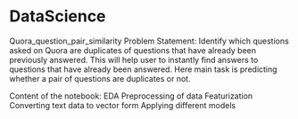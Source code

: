 # DataScience

Quora_question_pair_similarity
Problem Statement:
Identify which questions asked on Quora are duplicates of questions that have already been previously answered. This will help user to instantly find answers to questions that have already been answered. Here main task is predicting whether a pair of questions are duplicates or not.

Content of the notebook:
EDA
Preprocessing of data
Featurization
Converting text data to vector form
Applying different models

